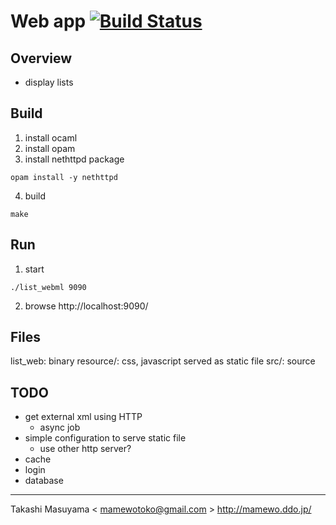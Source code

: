 Web app [![Build Status](https://travis-ci.org/mamewotoko/list_webml.svg?branch=master)](https://travis-ci.org/mamewotoko/list_webml)
=======
Overview
--------
* display lists

Build
-----
1. install ocaml
2. install opam
3. install nethttpd package
```
opam install -y nethttpd
```
4. build
```
make 
```

Run
---
1. start
```
./list_webml 9090
```
2. browse http://localhost:9090/

Files
-----
 list_web: binary
 resource/: css, javascript served as static file
 src/: source

TODO
----
* get external xml using HTTP
  * async job
* simple configuration to serve static file
  * use other http server?
* cache 
* login
* database

----
Takashi Masuyama < mamewotoko@gmail.com >
http://mamewo.ddo.jp/

